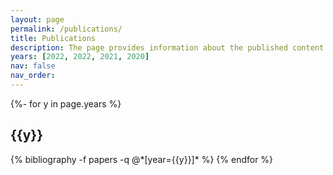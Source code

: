 ```yaml
---
layout: page
permalink: /publications/
title: Publications
description: The page provides information about the published content of the research. It includes a list of all accepted or published articles in several journals or conferences organized by date or category. Each entry in the list contains the title of the article or post, the name of the author, and the publication date. In addition, the page may retain a summary of each article or position and associations to the full text. Please note that I have another article, <a href='https://www.inderscience.com/info/ingeneral/forthcoming.php?jcode=ijict#111512'><b><u>A Huffman Based Short Message Service (SMS) Compression Technique Using Adjacent Distance Array</u></b></a>, that has been <a href='https://www.indersciencesubmissions.com/track/index.php?action=submissiondetails&intSubmissionId=104885'><b><u>accepted and is on publication schedule</u></b></a> in <a href='https://www.inderscience.com/jhome.php?jcode=ijict'><b><u>International Journal of Information and Communication Technology</u></b></a>, a Scopus-indexed journal of <a href='https://www.inderscience.com/index.php'><b><u>Inderscience</u></b></a>.
years: [2022, 2022, 2021, 2020]
nav: false
nav_order: 
---
```

<!-- _pages/publications.md -->
<div class="publications">

{%- for y in page.years %}
  <h2 class="year">{{y}}</h2>
  {% bibliography -f papers -q @*[year={{y}}]* %}
{% endfor %}

</div>
